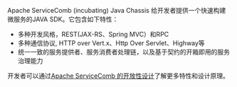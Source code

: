 Apache ServiceComb (incubating) Java Chassis 给开发者提供一个快速构建微服务的JAVA SDK。它包含如下特性：

* 多种开发风格，REST(JAX-RS、Spring MVC）和RPC
* 多种通信协议, HTTP over Vert.x、Http Over Servlet、Highway等
* 统一一致的服务提供者、服务消费者处理链，以及基于契约的开箱即用的服务治理能力

开发者可以通过[Apache ServiceComb 的开放性设计](http://servicecomb.incubator.apache.org/cn/docs/open-design/)了解更多特性和设计原理。
